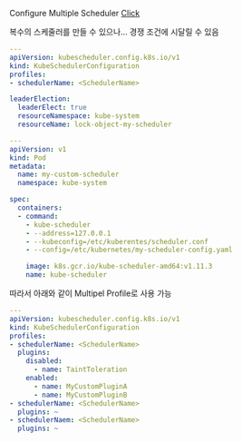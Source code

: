 Configure Multiple Scheduler [Click](https://kubernetes.io/docs/tasks/extend-kubernetes/configure-multiple-schedulers/)

복수의 스케줄러를 만들 수 있으나... 경쟁 조건에 시달릴 수 있음

```yaml
---
apiVersion: kubescheduler.config.k8s.io/v1
kind: KubeSchedulerConfiguration
profiles:
- schedulerName: <SchedulerName>

leaderElection:
  leaderElect: true
  resourceNamespace: kube-system
  resourceName: lock-object-my-scheduler
```

```yaml
---
apiVersion: v1
kind: Pod
metadata:
  name: my-custom-scheduler
  namespace: kube-system

spec:
  containers:
  - command:
    - kube-scheduler
    - --address=127.0.0.1
    - --kubeconfig=/etc/kuberentes/scheduler.conf
    - --config=/etc/kubernetes/my-scheduler-config.yaml

    image: k8s.gcr.io/kube-scheduler-amd64:v1.11.3
    name: kube-scheduler
```

따라서 아래와 같이 Multipel Profile로 사용 가능

```yaml
---
apiVersion: kubescheduler.config.k8s.io/v1
kind: KubeSchedulerConfiguration
profiles:
- schedulerName: <SchedulerName>
  plugins:
    disabled:
      - name: TaintToleration
    enabled:
      - name: MyCustomPluginA
      - name: MyCustomPluginB
- schedulerName: <SchedulerName>
  plugins: ~
- schedulerNaem: <SchedulerName>
  plugins: ~
```